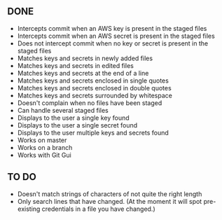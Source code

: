 ## DONE
- Intercepts commit when an AWS key is present in the staged files
- Intercepts commit when an AWS secret is present in the staged files
- Does not intercept commit when no key or secret is present in the staged files
- Matches keys and secrets in newly added files
- Matches keys and secrets in edited files
- Matches keys and secrets at the end of a line
- Matches keys and secrets enclosed in single quotes
- Matches keys and secrets enclosed in double quotes
- Matches keys and secrets surrounded by whitespace
- Doesn't complain when no files have been staged 
- Can handle several staged files
- Displays to the user a single key found
- Displays to the user a single secret found
- Displays to the user multiple keys and secrets found
- Works on master
- Works on a branch
- Works with Git Gui

## TO DO
- Doesn't match strings of characters of not quite the right length
- Only search lines that have changed. (At the moment it will spot pre-existing credentials in a file you have changed.)
